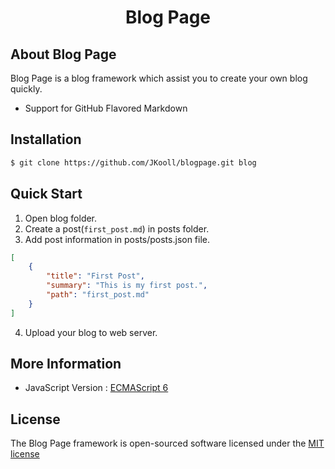 <h1><p align="center">Blog Page</p></h1>

## About Blog Page
Blog Page is a blog framework which assist you to create your own blog quickly.
- Support for GitHub Flavored Markdown

## Installation 
```bash
$ git clone https://github.com/JKooll/blogpage.git blog
```

## Quick Start
1. Open blog folder.
2. Create a post(```first_post.md```) in posts folder.
3. Add post information in posts/posts.json file.
```json
[
    {
        "title": "First Post",
        "summary": "This is my first post.",
        "path": "first_post.md"
    }
]
```
4. Upload your blog to web server.

## More Information
- JavaScript Version : [ECMAScript 6](https://github.com/lukehoban/es6features)

## License 
The Blog Page framework is open-sourced software licensed under the [MIT license](https://opensource.org/licenses/MIT)